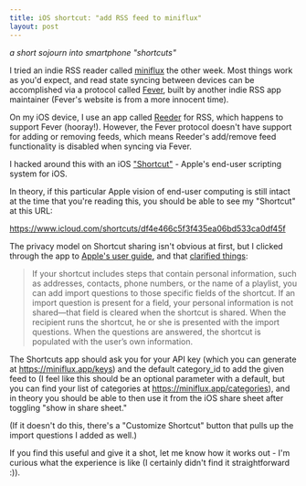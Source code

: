 ```yaml
---
title: iOS shortcut: "add RSS feed to miniflux"
layout: post
---
```


_a short sojourn into smartphone "shortcuts"_

I tried an indie RSS reader called [miniflux][miniflux] the other week.
Most things work as you'd expect, and read state syncing between devices can be accomplished via a protocol called [Fever][fever], built by another indie RSS app maintainer (Fever's website is from a more innocent time).

On my iOS device, I use an app called [Reeder][reeder] for RSS, which happens to support Fever (hooray!).
However, the Fever protocol doesn't have support for adding or removing feeds, which means Reeder's add/remove feed functionality is disabled when syncing via Fever.

I hacked around this with an iOS ["Shortcut"][shortcuts] - Apple's end-user scripting system for iOS.

In theory, if this particular Apple vision of end-user computing is still intact at the time that you're reading this, you should be able to see my "Shortcut" at this URL:

https://www.icloud.com/shortcuts/df4e466c5f3f435ea06bd533ca0df45f

The privacy model on Shortcut sharing isn't obvious at first, but I clicked through the app to [Apple's user guide][shortcuts-user-guide], and that [clarified things][shortcuts-user-guide-import-questions]:

> If your shortcut includes steps that contain personal information, such as addresses, contacts, phone numbers, or the name of a playlist, you can add import questions to those specific fields of the shortcut. If an import question is present for a field, your personal information is not shared—that field is cleared when the shortcut is shared. When the recipient runs the shortcut, he or she is presented with the import questions. When the questions are answered, the shortcut is populated with the user’s own information.

The Shortcuts app should ask you for your API key (which you can generate at https://miniflux.app/keys) and the default category_id to add the given feed to (I feel like this should be an optional parameter with a default, but you can find your list of categories at https://miniflux.app/categories), and in theory you should be able to then use it from the iOS share sheet after toggling "show in share sheet."

(If it doesn't do this, there's a "Customize Shortcut" button that pulls up the import questions I added as well.)

If you find this useful and give it a shot, let me know how it works out - I'm curious what the experience is like (I certainly didn't find it straightforward :)).

[miniflux]: https://miniflux.app/
[fever]: https://feedafever.com/
[reeder]: https://reederapp.com/
[workflow]: https://workflow.is/
[shortcuts]: https://support.apple.com/en-us/HT208309
[shortcuts-user-guide]: https://support.apple.com/guide/shortcuts/welcome/ios
[shortcuts-user-guide-import-questions]: https://support.apple.com/guide/shortcuts/add-import-questions-before-sharing-apdf330fd3a0/ios
